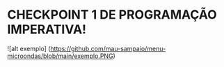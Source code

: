 # CHECKPOINT 1 DE PROGRAMAÇÃO IMPERATIVA!

![alt exemplo] (https://github.com/mau-sampaio/menu-microondas/blob/main/exemplo.PNG)
